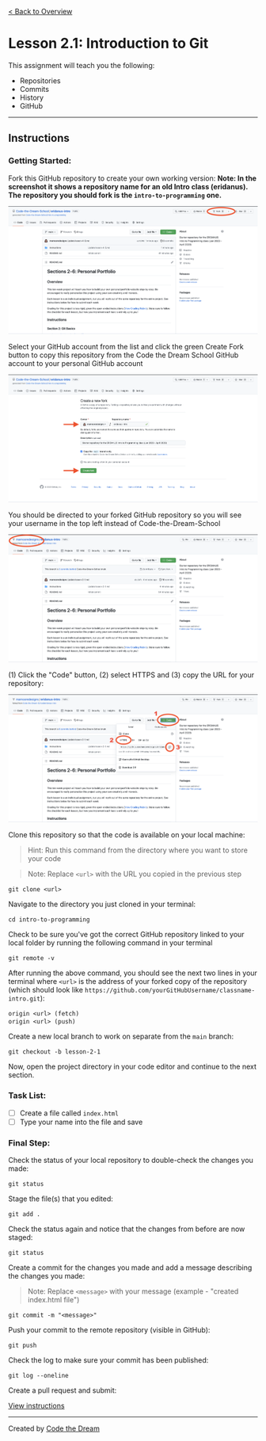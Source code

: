 [< Back to Overview](../../README.md)

# Lesson 2.1: Introduction to Git

This assignment will teach you the following:

- Repositories
- Commits
- History
- GitHub

---

## Instructions

### Getting Started:

Fork this GitHub repository to create your own working version:
**Note: In the screenshot it shows a repository name for an old Intro class (eridanus).  The repository you should fork is the `intro-to-programming` one.**

![Fork Assignment: Step 1](../assets/fork-assignment/fork-step-1.png)

Select your GitHub account from the list and click the green Create Fork button to copy this repository from the Code the Dream School GitHub account to your personal GitHub account

![Fork Assignment: Step 2](../assets/fork-assignment/fork-step-2.png)

You should be directed to your forked GitHub repository so you will see your username in the top left instead of Code-the-Dream-School

![Fork Assignment: Step 3](../assets/fork-assignment/fork-step-3.png)

(1) Click the "Code" button, (2) select HTTPS and (3) copy the URL for your repository:

![Fork Assignment: Step 4](../assets/fork-assignment/fork-step-4.png)

Clone this repository so that the code is available on your local machine:

> Hint: Run this command from the directory where you want to store your code

> Note: Replace `<url>` with the URL you copied in the previous step

    git clone <url>

Navigate to the directory you just cloned in your terminal:

    cd intro-to-programming
    
Check to be sure you've got the correct GitHub repository linked to your local folder by running the following command in your terminal

    git remote -v

After running the above command, you should see the next two lines in your terminal where `<url>` is the address of your forked copy of the repository 
(which should look like `https://github.com/yourGitHubUsername/classname-intro.git`):

    origin <url> (fetch)
    origin <url> (push)

Create a new local branch to work on separate from the `main` branch:

    git checkout -b lesson-2-1

Now, open the project directory in your code editor and continue to the next section.

### Task List:

- [ ] Create a file called `index.html`
- [ ] Type your name into the file and save

### Final Step:

Check the status of your local repository to double-check the changes you made:

    git status

Stage the file(s) that you edited:

    git add .

Check the status again and notice that the changes from before are now staged:

    git status

Create a commit for the changes you made and add a message describing the changes you made:

> Note: Replace `<message>` with your message (example - "created index.html file")

    git commit -m "<message>"

Push your commit to the remote repository (visible in GitHub):

    git push

Check the log to make sure your commit has been published:

    git log --oneline

Create a pull request and submit:

[View instructions](../common/how-to-pull-request.md)

---

Created by [Code the Dream](https://www.codethedream.org)
